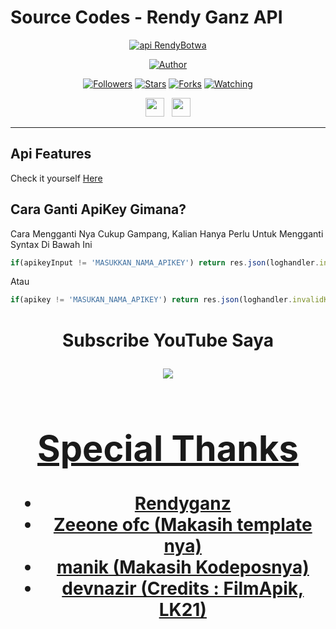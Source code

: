 # Source Codes - Rendy Ganz API
<p align="center">
<a href="#"><img title="api RendyBotwa" src="https://img.shields.io/badge/zeeoneofc Api-blue?colorA=%23ff0000&colorB=%23017e40&style=for-the-badge"></a>
</p>
<p align="center">
<a href="https://github.com/RendyBOTwa"><img title="Author" src="https://img.shields.io/badge/Author-Zhirrr-orange.svg?style=for-the-badge&logo=github"></a>
</p>
<p align="center">
<a href="https://github.com/RendyBOTwa/followers"><img title="Followers" src="https://img.shields.io/github/followers/RendyBOTwa?color=red&style=flat-square"></a>
<a href="https://github.com/RendyBOTwa/api-RendyBotwa/stargazers/"><img title="Stars" src="https://img.shields.io/github/stars/RendyBOTwa/api-RendyBotwa?color=blue&style=flat-square"></a>
<a href="https://github.com/RendyBOTwa/api-RendyBotwa/network/members"><img title="Forks" src="https://img.shields.io/github/forks/RendyBOTwa/api-RendyBotwa?color=red&style=flat-square"></a>
<a href="https://github.com/RendyBOTwa/api-RendyBotwa/watchers"><img title="Watching" src="https://img.shields.io/github/watchers/RendyBOTwa/api-RendyBotwa?label=Watchers&color=blue&style=flat-square"></a>
</p>
<p align='center'>
   <a href="https://wa.me/message/6285367709870"><img height="30" src="https://c.top4top.io/p_1837yybbf0.jpeg"></a>&nbsp;&nbsp;
   <a href="https://instagram.com/rendyowner"><img height="30" src="https://raw.githubusercontent.com/TobyG74/TobyG74/main/instagram.jpg"></a>
</p>

-------
 
## Api Features
Check it yourself [Here](https://api-rendyganzz.herokuapp.com/api)


## Cara Ganti ApiKey Gimana?
Cara Mengganti Nya Cukup Gampang, Kalian Hanya Perlu Untuk Mengganti Syntax Di Bawah Ini
```js
if(apikeyInput != 'MASUKKAN_NAMA_APIKEY') return res.json(loghandler.invalidKey)
```
Atau

```js
if(apikey != 'MASUKAN_NAMA_APIKEY') return res.json(loghandler.invalidKey)
```
<h1 align="center"> Subscribe YouTube Saya
<p align="center">
  <a href="https://youtu.be/JITNUNC4GK8"><img src="https://img.shields.io/badge/-Youtube-red?style=flat-square&logo=youtube" /> <br>
  
</p>


# Special Thanks
- Rendyganz
- Zeeone ofc (Makasih template nya)
- manik (Makasih Kodeposnya)
- devnazir (Credits : FilmApik, LK21)
